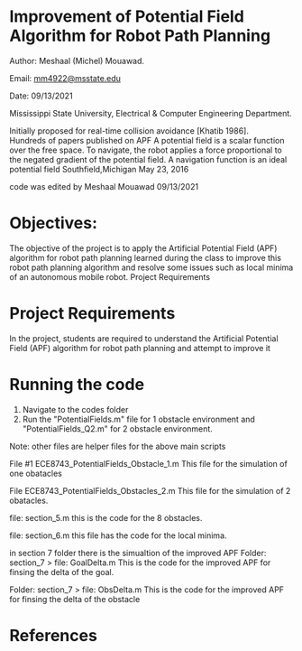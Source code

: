 # Improvement of Potential Field Algorithm for Robot Path Planning
Author: Meshaal (Michel) Mouawad.

Email: mm4922@msstate.edu

Date: 09/13/2021

Mississippi State University, Electrical & Computer Engineering Department.

Initially proposed for real-time collision avoidance [Khatib 1986].  
Hundreds of papers published on APF
A potential field is a scalar function over the free space.
To navigate, the robot applies a force proportional to the 
negated gradient of the potential field.
A navigation function is an ideal potential field 
Southfield,Michigan
May 23, 2016

code was edited by Meshaal Mouawad 09/13/2021

# Objectives:
The objective of the project is to apply the Artificial Potential Field (APF) algorithm for robot path
planning learned during the class to improve this robot path planning algorithm and resolve some
issues such as local minima of an autonomous mobile robot.
Project Requirements

# Project Requirements
In the project, students are required to understand the Artificial Potential Field (APF) algorithm for
robot path planning and attempt to improve it

# Running the code

1. Navigate to the codes folder
2. Run the "PotentialFields.m" file for 1 obstacle environment and "PotentialFields_Q2.m" for 2 obstacle environment.

Note: other files are helper files for the above main scripts

File #1 ECE8743_PotentialFields_Obstacle_1.m
This file for the simulation of one obatacles

File ECE8743_PotentialFields_Obstacles_2.m
This file for the simulation of 2 obatacles.

file: section_5.m
this is the code for the 8 obstacles.

file: section_6.m
this file has the code for the local minima.


in section 7 folder there is the simualtion of the improved APF
Folder: section_7 > file: GoalDelta.m 
This is the code for the improved APF for finsing the delta of the goal.

Folder: section_7 > file: ObsDelta.m
This is the code for the improved APF for finsing the delta of the obstacle

# References

